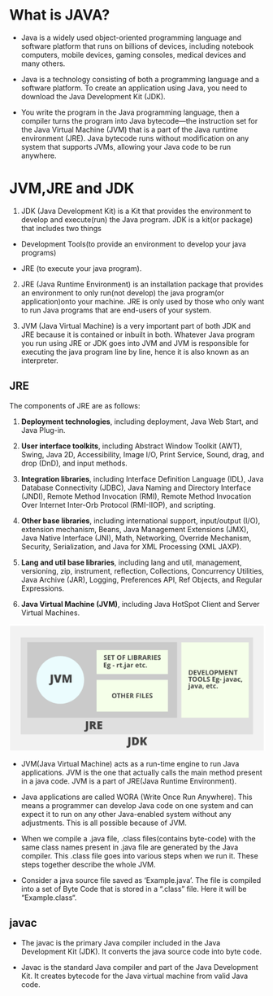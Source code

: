 # What is JAVA?

- Java is a widely used object-oriented programming language and software platform that runs on billions of devices, including notebook computers, mobile devices, gaming consoles, medical devices and many others.

- Java is a technology consisting of both a programming language and a software platform. To create an application using Java, you need to download the Java Development Kit (JDK).

- You write the program in the Java programming language, then a compiler turns the program into Java bytecode—the instruction set for the Java Virtual Machine (JVM) that is a part of the Java runtime environment (JRE). Java bytecode runs without modification on any system that supports JVMs, allowing your Java code to be run anywhere.

# JVM,JRE and JDK

1. JDK (Java Development Kit) is a Kit that provides the environment to develop and execute(run) the Java program. JDK is a kit(or package) that includes two things

 - Development Tools(to provide an environment to develop your java programs)

- JRE (to execute your java program).

2. JRE (Java Runtime Environment) is an installation package that provides an environment to only run(not develop) the java program(or application)onto your machine. JRE is only used by those who only want to run Java programs that are end-users of your system.

3. JVM (Java Virtual Machine) is a very important part of both JDK and JRE because it is contained or inbuilt in both. Whatever Java program you run using JRE or JDK goes into JVM and JVM is responsible for executing the java program line by line, hence it is also known as an interpreter.

## JRE

The components of JRE are as follows:

1. **Deployment technologies**, including deployment, Java Web Start, and Java Plug-in.

2. **User interface toolkits**, including Abstract Window Toolkit (AWT), Swing, Java 2D, Accessibility, Image I/O, Print Service, Sound, drag, and drop (DnD), and input methods.

3. **Integration libraries**, including Interface Definition Language (IDL), Java Database Connectivity (JDBC), Java Naming and Directory Interface (JNDI), Remote Method Invocation (RMI), Remote Method Invocation Over Internet Inter-Orb Protocol (RMI-IIOP), and scripting.

4. **Other base libraries**, including international support, input/output (I/O), extension mechanism, Beans, Java Management Extensions (JMX), Java Native Interface (JNI), Math, Networking, Override Mechanism, Security, Serialization, and Java for XML Processing (XML JAXP).

5. **Lang and util base libraries**, including lang and util, management, versioning, zip, instrument, reflection, Collections, Concurrency Utilities, Java Archive (JAR), Logging, Preferences API, Ref Objects, and Regular Expressions.

6. **Java Virtual Machine (JVM)**, including Java HotSpot Client and Server Virtual Machines.

![](https://github.com/codophilic/LearnJAVA/blob/main/Images/1.PNG)

- JVM(Java Virtual Machine) acts as a run-time engine to run Java applications. JVM is the one that actually calls the main method present in a java code. JVM is a part of JRE(Java Runtime Environment).

- Java applications are called WORA (Write Once Run Anywhere). This means a programmer can develop Java code on one system and can expect it to run on any other Java-enabled system without any adjustments. This is all possible because of JVM.

- When we compile a .java file, .class files(contains byte-code) with the same class names present in .java file are generated by the Java compiler. This .class file goes into various steps when we run it. These steps together describe the whole JVM.

- Consider a java source file saved as ‘Example.java’. The file is compiled into a set of Byte Code that is stored in a “.class” file. Here it will be “Example.class“. 

## javac

- The javac is the primary Java compiler included in the Java Development Kit (JDK). It converts the java source code into byte code.

- Javac is the standard Java compiler and part of the Java Development Kit. It creates bytecode for the Java virtual machine from valid Java code.


